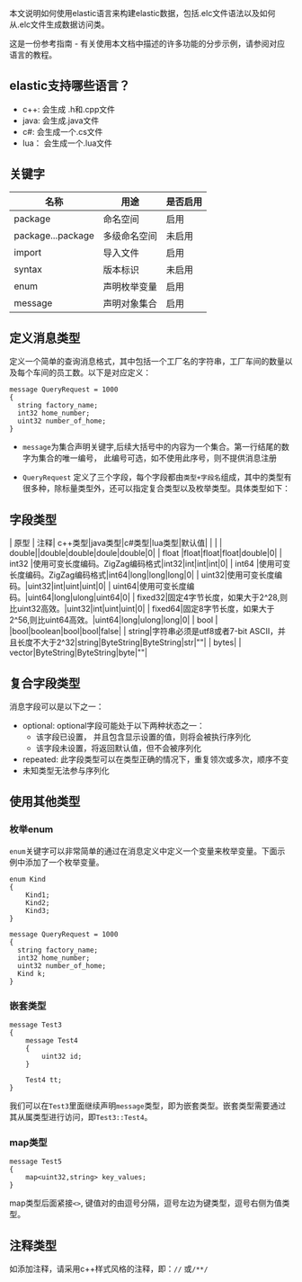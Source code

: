 ﻿本文说明如何使用elastic语言来构建elastic数据，包括.elc文件语法以及如何从.elc文件生成数据访问类。 

这是一份参考指南 - 有关使用本文档中描述的许多功能的分步示例，请参阅对应语言的教程。

## elastic支持哪些语言？
+ c++: 会生成 .h和.cpp文件
+ java: 会生成.java文件
+ c#: 会生成一个.cs文件
+ lua： 会生成一个.lua文件

## 关键字
|名称|用途|是否启用|
|----|----|--------|
|package|命名空间|启用|
|package...package|多级命名空间|未启用|
|import|导入文件|启用|
|syntax|版本标识|未启用|
|enum|声明枚举变量|启用|
|message|声明对象集合|启用|

## 定义消息类型
定义一个简单的查询消息格式，其中包括一个工厂名的字符串，工厂车间的数量以及每个车间的员工数。以下是对应定义：
```
message QueryRequest = 1000
{
  string factory_name;
  int32 home_number;
  uint32 number_of_home;
}
```
+ `message`为集合声明关键字,后续大括号中的内容为一个集合。第一行结尾的数字为集合的唯一编号， 此编号可选，如不使用此序号，则不提供消息注册

+ `QueryRequest` 定义了三个字段，每个字段都由`类型+字段名`组成，其中的类型有很多种，除标量类型外，还可以指定复合类型以及枚举类型。具体类型如下：

## 字段类型
| 原型  | 注释| c++类型|java类型|c#类型|lua类型|默认值|
|                                                     |
| double||double|double|doule|double|0|
| float |float|float|float|double|0|
| int32 |使用可变长度编码。ZigZag编码格式|int32|int|int|int|0|
| int64 |使用可变长度编码。ZigZag编码格式|int64|long|long|long|0|
| uint32|使用可变长度编码。|uint32|int|uint|uint|0|
| uint64|使用可变长度编码。|uint64|long|ulong|uint64|0|
| fixed32|固定4字节长度，如果大于2^28,则比uint32高效。|uint32|int|uint|uint|0|
| fixed64|固定8字节长度，如果大于2^56,则比uint64高效。|uint64|long|ulong|long|0|
| bool | |bool|boolean|bool|bool|false|
| string|字符串必须是utf8或者7-bit ASCII，并且长度不大于2^32|string|ByteString|ByteString|str|""|
| bytes| | vector<uint8>|ByteString|ByteString|byte|""|

## 复合字段类型
消息字段可以是以下之一：
  + optional: optional字段可能处于以下两种状态之一：
    + 该字段已设置， 并且包含显示设置的值，则将会被执行序列化
    + 该字段未设置，将返回默认值，但不会被序列化
  + repeated: 此字段类型可以在类型正确的情况下，重复领次或多次，顺序不变
  + 未知类型无法参与序列化

## 使用其他类型
### 枚举enum

`enum`关键字可以非常简单的通过在消息定义中定义一个变量来枚举变量。下面示例中添加了一个枚举变量。
```
enum Kind
{
    Kind1;
    Kind2;
    Kind3;
}

message QueryRequest = 1000
{
  string factory_name;
  int32 home_number;
  uint32 number_of_home;
  Kind k;
}
```

### 嵌套类型
```
message Test3
{
    message Test4
    {
        uint32 id;
    }

    Test4 tt;
}
```
我们可以在`Test3`里面继续声明`message`类型，即为嵌套类型。嵌套类型需要通过其从属类型进行访问，即`Test3::Test4`。

### map类型
```
message Test5
{
    map<uint32,string> key_values;
}
```
map类型后面紧接`<>`, 键值对的由逗号分隔，逗号左边为键类型，逗号右侧为值类型。

## 注释类型
如添加注释，请采用c++样式风格的注释，即：`//` 或`/**/`